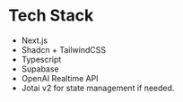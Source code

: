 # Tech Stack

- Next.js
- Shadcn + TailwindCSS
- Typescript
- Supabase
- OpenAI Realtime API
- Jotai v2 for state management if needed.
